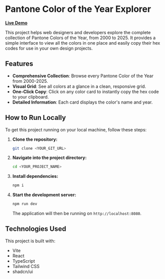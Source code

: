 
# Pantone Color of the Year Explorer

[**Live Demo**](https://gitrekt.github.io/PantonePicker/)

This project helps web designers and developers explore the complete collection of Pantone Colors of the Year, from 2000 to 2025. It provides a simple interface to view all the colors in one place and easily copy their hex codes for use in your own design projects.

## Features

- **Comprehensive Collection**: Browse every Pantone Color of the Year from 2000-2025.
- **Visual Grid**: See all colors at a glance in a clean, responsive grid.
- **One-Click Copy**: Click on any color card to instantly copy the hex code to your clipboard.
- **Detailed Information**: Each card displays the color's name and year.

## How to Run Locally

To get this project running on your local machine, follow these steps:

1.  **Clone the repository:**
    ```sh
    git clone <YOUR_GIT_URL>
    ```
2.  **Navigate into the project directory:**
    ```sh
    cd <YOUR_PROJECT_NAME>
    ```
3.  **Install dependencies:**
    ```sh
    npm i
    ```
4.  **Start the development server:**
    ```sh
    npm run dev
    ```
    The application will then be running on `http://localhost:8080`.

## Technologies Used

This project is built with:

- Vite
- React
- TypeScript
- Tailwind CSS
- shadcn/ui
